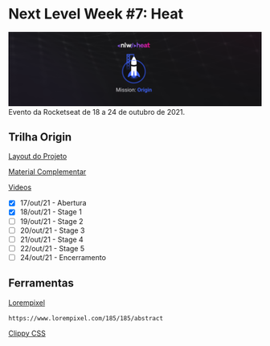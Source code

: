 # Next Level Week #7: Heat

![nlw-heat-origin-logo](./nlw-heat-origin.png)
Evento da Rocketseat de 18 a 24 de outubro de 2021.

## Trilha Origin

[Layout do Projeto](https://www.figma.com/community/file/1031698737363668691)

[Material Complementar](https://efficient-sloth-d85.notion.site/Origin-00a89e06c0b7412bb6daf435243df92d)

[Videos](https://nextlevelweek.com/episodios/origin/aula-1/edicao/7)

- [x] 17/out/21 - Abertura
- [x] 18/out/21 - Stage 1
- [ ] 19/out/21 - Stage 2
- [ ] 20/out/21 - Stage 3
- [ ] 21/out/21 - Stage 4
- [ ] 22/out/21 - Stage 5
- [ ] 24/out/21 - Encerramento

## Ferramentas

[Lorempixel](https://www.lorempixel.com/185/185/abstract)

```
https://www.lorempixel.com/185/185/abstract
```

[Clippy CSS](https://bennettfeely.com/clippy/)
